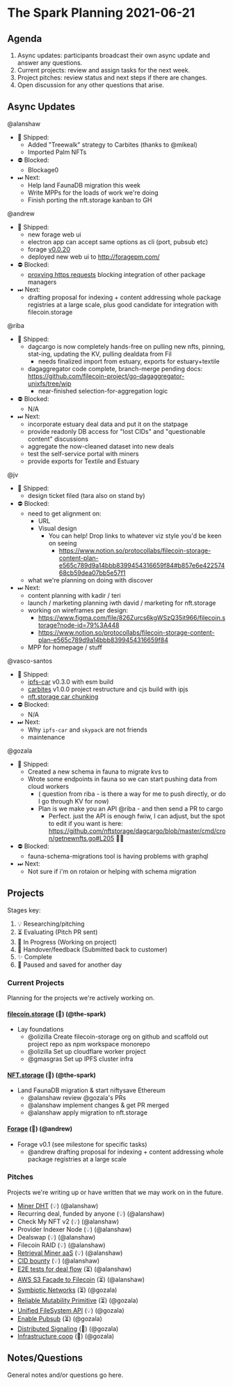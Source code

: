 # The Spark Planning 2021-06-21

## Agenda

1. Async updates: participants broadcast their own async update and answer any questions.
2. Current projects: review and assign tasks for the next week.
3. Project pitches: review status and next steps if there are changes.
4. Open discussion for any other questions that arise.

## Async Updates

@alanshaw
- 🚢 Shipped:
    - Added "Treewalk" strategy to Carbites (thanks to @mikeal)
    - Imported Palm NFTs
- ⛔️ Blocked:
    - Blockage0
- ⏭ Next:
    - Help land FaunaDB migration this week
    - Write MPPs for the loads of work we're doing
    - Finish porting the nft.storage kanban to GH

@andrew
- 🚢 Shipped:
    - new forage web ui
    - electron app can accept same options as cli (port, pubsub etc)
    - forage [v0.0.20](https://www.npmjs.com/package/foragepm/v/0.0.20)
    - deployed new web ui to http://foragepm.com/ 
- ⛔️ Blocked:
    - [proxying https requests](https://github.com/foragepm/forage/issues/32) blocking integration of other package managers
- ⏭ Next:
    - drafting proposal for indexing + content addressing whole package registries at a large scale, plus good candidate for integration with filecoin.storage

@riba
- 🚢 Shipped:
    - dagcargo is now completely hands-free on pulling new nfts, pinning, stat-ing, updating the KV, pulling dealdata from Fil
        - needs finalized import from estuary, exports for estuary+textile
    - dagaggregator code complete, branch-merge pending docs: https://github.com/filecoin-project/go-dagaggregator-unixfs/tree/wip
        - near-finished selection-for-aggregation logic
- ⛔️ Blocked:
    - N/A
- ⏭ Next:
    - incorporate estuary deal data and put it on the statpage
    - provide readonly DB access for "lost CIDs" and "questionable content" discussions
    - aggregate the now-cleaned dataset into new deals
    - test the self-service portal with miners
    - provide exports for Textile and Estuary
    
@jv
- 🚢 Shipped:
    - design ticket filed (tara also on stand by)
- ⛔️ Blocked:
    - need to get alignment on: 
        - URL
        - Visual design
            - You can help! Drop links to whatever viz style you'd be keen on seeing
                - https://www.notion.so/protocollabs/filecoin-storage-content-plan-e565c789d9a14bbb8399454316659f84#b857e6e42257468cb59dea07bb5e57f1
    - what we're planning on doing with discover
- ⏭ Next:
    - content planning with kadir / teri
    - launch / marketing planning iwth david / marketing for nft.storage
    - working on wireframes per design: 
        - https://www.figma.com/file/826Zurcs6kgWSzQ35it966/filecoin.storage?node-id=79%3A448
        - https://www.notion.so/protocollabs/filecoin-storage-content-plan-e565c789d9a14bbb8399454316659f84
    - MPP for homepage / stuff


@vasco-santos
- 🚢 Shipped:
    - [ipfs-car](https://github.com/vasco-santos/ipfs-car) v0.3.0 with esm build
    - [carbites](https://github.com/alanshaw/carbites) v1.0.0 project restructure and cjs build with ipjs
    - [nft.storage car chunking](https://github.com/ipfs-shipyard/nft.storage/pull/199)
- ⛔️ Blocked:
    - N/A
- ⏭ Next:
    - Why `ipfs-car` and `skypack` are not friends
    - maintenance

@gozala
- 🚢 Shipped:
    - Created a new schema in fauna to migrate kvs to
    - Wrote some endpoints in fauna so we can start pushing data from cloud workers
        - ( question from riba - is there a way for me to push directly, or do I go through KV for now)
        - Plan is we make you an API @riba - and then send a PR to cargo
            - Perfect. just the API is enough fwiw, I can adjust, but the spot to edit if you want is here: https://github.com/nftstorage/dagcargo/blob/master/cmd/cron/getnewnfts.go#L205 👍🏿
- ⛔️ Blocked:
    - fauna-schema-migrations tool is having problems with graphql
- ⏭ Next:
    - Not sure if i'm on rotaion or helping with schema migration


## Projects

Stages key:

1. 💡 Researching/pitching
2. ⏳ Evaluating (Pitch PR sent)
3. 🚜 In Progress (Working on project)
4. 🤝 Handover/feedback (Submitted back to customer)
5. ✨ Complete
6. 💾 Paused and saved for another day

### Current Projects

Planning for the projects we're actively working on.

#### [filecoin.storage](https://github.com/protocol/web3-dev-team/pull/110) (🚜) (@the-spark)

* Lay foundations
    * @olizilla Create filecoin-storage org on github and scaffold out project repo as npm workspace monorepo
    * @olizilla Set up cloudflare worker project
    * @gmasgras Set up IPFS cluster infra

#### [NFT.storage](https://github.com/protocol/web3-dev-team/pull/99) (🚜) (@the-spark)

* Land FaunaDB migration & start niftysave Ethereum
    * @alanshaw review @gozala's PRs
    * @alanshaw implement changes & get PR merged
    * @alanshaw apply migration to nft.storage

#### [Forage](https://github.com/protocol/web3-dev-team/pull/83) (🚜) (@andrew)

* Forage v0.1 (see milestone for specific tasks)
    * @andrew drafting proposal for indexing + content addressing whole package registries at a large scale

### Pitches

Projects we're writing up or have written that we may work on in the future.

* [Miner DHT](https://github.com/protocol/web3-dev-team/pull/103) (💡) (@alanshaw)
* Recurring deal, funded by anyone (💡) (@alanshaw)
* Check My NFT v2 (💡) (@alanshaw)
* Provider Indexer Node (💡) (@alanshaw)
* Dealswap (💡) (@alanshaw)
* Filecoin RAID (💡) (@alanshaw)
* [Retrieval Miner aaS](https://github.com/protocol/web3-dev-team/pull/32) (💡) (@alanshaw)
* [CID bounty](https://github.com/protocol/web3-dev-team/pull/33) (💡) (@alanshaw)
* [E2E tests for deal flow](https://github.com/protocol/web3-dev-team/pull/28) (⏳) (@alanshaw)
* [AWS S3 Facade to Filecoin](https://github.com/protocol/web3-dev-team/pull/34) (⏳) (@alanshaw)
* [Symbiotic Networks](https://github.com/protocol/web3-dev-team/pull/18) (⏳) (@gozala)
* [Reliable Mutability Primitive](https://github.com/protocol/web3-dev-team/pull/19) (⏳) (@gozala)
* [Unified FileSystem API](https://github.com/protocol/web3-dev-team/pull/45) (💡) (@gozala)
* [Enable Pubsub](https://github.com/protocol/web3-dev-team/pull/53) (⏳) (@gozala)
* [Distributed Signaling](https://github.com/protocol/web3-dev-team/pull/43) (💾) (@gozala)
* [Infrastructure coop](https://github.com/protocol/web3-dev-team/pull/44) (💾) (@gozala)

## Notes/Questions

General notes and/or questions go here.
